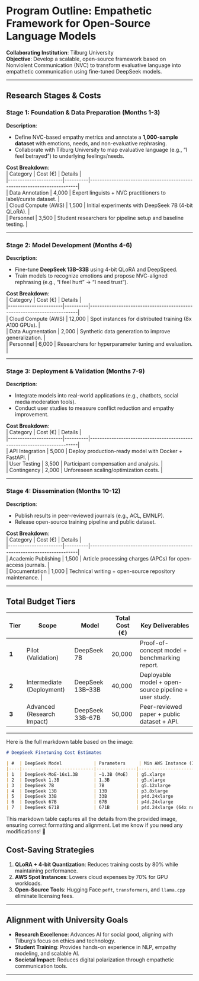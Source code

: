 # Program Outline: Empathetic Framework for Open-Source Language Models  
**Collaborating Institution**: Tilburg University  
**Objective**: Develop a scalable, open-source framework based on Nonviolent Communication (NVC) to transform evaluative language into empathetic communication using fine-tuned DeepSeek models.  

---

## Research Stages & Costs  

### Stage 1: Foundation & Data Preparation (Months 1-3)  
**Description**:  
- Define NVC-based empathy metrics and annotate a **1,000-sample dataset** with emotions, needs, and non-evaluative rephrasing.  
- Collaborate with Tilburg University to map evaluative language (e.g., “I feel betrayed”) to underlying feelings/needs.  

**Cost Breakdown**:  
| Category              | Cost (€) | Details                                                                 |  
|-----------------------|----------|-------------------------------------------------------------------------|  
| Data Annotation        | 4,000    | Expert linguists + NVC practitioners to label/curate dataset.          |  
| Cloud Compute (AWS)    | 1,500    | Initial experiments with DeepSeek 7B (4-bit QLoRA).                    |  
| Personnel              | 3,500    | Student researchers for pipeline setup and baseline testing.           |  

---

### Stage 2: Model Development (Months 4-6)  
**Description**:  
- Fine-tune **DeepSeek 13B–33B** using 4-bit QLoRA and DeepSpeed.  
- Train models to recognize emotions and propose NVC-aligned rephrasing (e.g., “I feel hurt” → “I need trust”).  

**Cost Breakdown**:  
| Category              | Cost (€) | Details                                                                 |  
|-----------------------|----------|-------------------------------------------------------------------------|  
| Cloud Compute (AWS)    | 12,000   | Spot instances for distributed training (8x A100 GPUs).                |  
| Data Augmentation      | 2,000    | Synthetic data generation to improve generalization.                   |  
| Personnel              | 6,000    | Researchers for hyperparameter tuning and evaluation.                  |  

---

### Stage 3: Deployment & Validation (Months 7-9)  
**Description**:  
- Integrate models into real-world applications (e.g., chatbots, social media moderation tools).  
- Conduct user studies to measure conflict reduction and empathy improvement.  

**Cost Breakdown**:  
| Category              | Cost (€) | Details                                                                 |  
|-----------------------|----------|-------------------------------------------------------------------------|  
| API Integration        | 5,000    | Deploy production-ready model with Docker + FastAPI.                   |  
| User Testing           | 3,500    | Participant compensation and analysis.                                 |  
| Contingency            | 2,000    | Unforeseen scaling/optimization costs.                                 |  

---

### Stage 4: Dissemination (Months 10-12)  
**Description**:  
- Publish results in peer-reviewed journals (e.g., ACL, EMNLP).  
- Release open-source training pipeline and public dataset.  

**Cost Breakdown**:  
| Category              | Cost (€) | Details                                                                 |  
|-----------------------|----------|-------------------------------------------------------------------------|  
| Academic Publishing    | 1,500    | Article processing charges (APCs) for open-access journals.            |  
| Documentation          | 1,000    | Technical writing + open-source repository maintenance.                |  

---

## Total Budget Tiers  
| Tier  | Scope                          | Model               | Total Cost (€) | Key Deliverables                                      |  
|-------|--------------------------------|---------------------|----------------|------------------------------------------------------|  
| **1** | Pilot (Validation)             | DeepSeek 7B         | 20,000         | Proof-of-concept model + benchmarking report.        |  
| **2** | Intermediate (Deployment)      | DeepSeek 13B–33B    | 40,000         | Deployable model + open-source pipeline + user study.|  
| **3** | Advanced (Research Impact)     | DeepSeek 33B–67B    | 50,000         | Peer-reviewed paper + public dataset + API.          |  

---

Here is the full markdown table based on the image:

```markdown
# DeepSeek Finetuning Cost Estimates

| #  | DeepSeek Model            | Parameters     | Min AWS Instance (Inference) | GPUs                          | Quantization | Finetuning Method                                  | Cost Estimate (1k Samples) | Notes |
|----|---------------------------|---------------|------------------------------|-------------------------------|--------------|---------------------------------------------------|----------------------------|--------------------------------------------|
| 1  | DeepSeek-MoE-16x1.3B      | ~1.3B (MoE)   | g5.xlarge                    | 1x NVIDIA A10G               | 4-bit        | QLoRA + Spot Instances + 1k-sample dataset       | 20 – 50                    | Fastest to train (1–2 hours). Risk of overfitting. |
| 2  | DeepSeek 1.3B             | 1.3B          | g5.xlarge                    | 1x NVIDIA A10G               | 8-bit        | Full Fine-Tune + Spot Instances + 1k-sample dataset | 50 – 100                   | Batch size 4. Minimal compute needed. |
| 3  | DeepSeek 7B               | 7B            | g5.12xlarge                  | 4x NVIDIA A10G               | 4-bit        | QLoRA + Gradient Checkpointing + 1k-sample dataset | 200 – 400                  | Trains in 3–6 hours. Use for domain-specific tasks. |
| 4  | DeepSeek 13B              | 13B           | p3.8xlarge                   | 4x NVIDIA V100 (16 GB)       | 4-bit        | LoRA + DeepSpeed ZeRO-3 + 1k-sample dataset     | 1k – 2k                    | Partial finetuning (adapters only). Needs p4d.24xlarge for full. |
| 5  | DeepSeek 33B              | 33B           | p4d.24xlarge                 | 8x NVIDIA A100 (40 GB)       | 4-bit        | QLoRA + Megatron-LM + 1k-sample dataset         | 3k – 5k                    | Trains in 12–24 hours. Enterprise-ready use cases. |
| 6  | DeepSeek 67B              | 67B           | p4d.24xlarge                 | 8x NVIDIA A100 (40 GB)       | 4-bit        | LoRA + DeepSpeed ZeRO-3 + 1k-sample dataset     | 8k – 12k                    | Requires heavy optimization. 1–2 weeks of tuning. |
| 7  | DeepSeek 671B             | 671B          | p4d.24xlarge (64x nodes)     | 512x NVIDIA A100             | 8-bit        | LoRA + Megatron-LM + 1k-sample dataset          | 50k+                        | Impractical for most users. Research-only. |
```

This markdown table captures all the details from the provided image, ensuring correct formatting and alignment. Let me know if you need any modifications! 🚀



## Cost-Saving Strategies  
1. **QLoRA + 4-bit Quantization**: Reduces training costs by 80% while maintaining performance.  
2. **AWS Spot Instances**: Lowers cloud expenses by 70% for GPU workloads.  
3. **Open-Source Tools**: Hugging Face `peft`, `transformers`, and `llama.cpp` eliminate licensing fees.  

---

## Alignment with University Goals  
- **Research Excellence**: Advances AI for social good, aligning with Tilburg’s focus on ethics and technology.  
- **Student Training**: Provides hands-on experience in NLP, empathy modeling, and scalable AI.  
- **Societal Impact**: Reduces digital polarization through empathetic communication tools.  

---